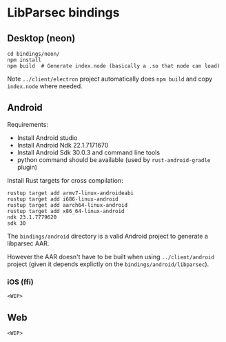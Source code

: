 # LibParsec bindings

## Desktop (neon)

```
cd bindings/neon/
npm install
npm build  # Generate index.node (basically a .so that node can load)
```

Note `../client/electron` project automatically does `npm build` and copy `index.node` where needed.

## Android

Requirements:

- Install Android studio
- Install Android Ndk 22.1.7171670
- Install Android Sdk 30.0.3 and command line tools
- python command should be available (used by `rust-android-gradle` plugin)

Install Rust targets for cross compilation:

```shell
rustup target add armv7-linux-androideabi
rustup target add i686-linux-android
rustup target add aarch64-linux-android
rustup target add x86_64-linux-android
ndk 23.1.7779620
sdk 30
```

The `bindings/android` directory is a valid Android project to generate a libparsec AAR.

However the AAR doesn't have to be built when using `../client/android` project (given it depends explictly on the `bindings/android/libparsec`).

### iOS (ffi)

`<WIP>`

## Web

`<WIP>`
